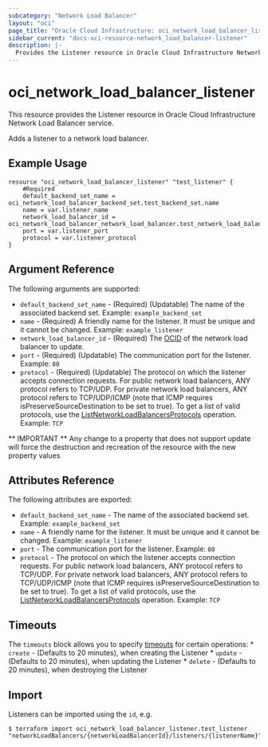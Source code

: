 ```yaml
---
subcategory: "Network Load Balancer"
layout: "oci"
page_title: "Oracle Cloud Infrastructure: oci_network_load_balancer_listener"
sidebar_current: "docs-oci-resource-network_load_balancer-listener"
description: |-
  Provides the Listener resource in Oracle Cloud Infrastructure Network Load Balancer service
---
```


# oci_network_load_balancer_listener
This resource provides the Listener resource in Oracle Cloud Infrastructure Network Load Balancer service.

Adds a listener to a network load balancer.

## Example Usage

```hcl
resource "oci_network_load_balancer_listener" "test_listener" {
	#Required
	default_backend_set_name = oci_network_load_balancer_backend_set.test_backend_set.name
	name = var.listener_name
	network_load_balancer_id = oci_network_load_balancer_network_load_balancer.test_network_load_balancer.id
	port = var.listener_port
	protocol = var.listener_protocol
}
```

## Argument Reference

The following arguments are supported:

* `default_backend_set_name` - (Required) (Updatable) The name of the associated backend set.  Example: `example_backend_set` 
* `name` - (Required) A friendly name for the listener. It must be unique and it cannot be changed.  Example: `example_listener` 
* `network_load_balancer_id` - (Required) The [OCID](https://docs.cloud.oracle.com/iaas/Content/General/Concepts/identifiers.htm) of the network load balancer to update.
* `port` - (Required) (Updatable) The communication port for the listener.  Example: `80` 
* `protocol` - (Required) (Updatable) The protocol on which the listener accepts connection requests. For public network load balancers, ANY protocol refers to TCP/UDP. For private network load balancers, ANY protocol refers to TCP/UDP/ICMP (note that ICMP requires isPreserveSourceDestination to be set to true). To get a list of valid protocols, use the [ListNetworkLoadBalancersProtocols](https://docs.cloud.oracle.com/iaas/api/#/en/NetworkLoadBalancer/20200501/networkLoadBalancerProtocol/ListNetworkLoadBalancersProtocols) operation.  Example: `TCP` 


** IMPORTANT **
Any change to a property that does not support update will force the destruction and recreation of the resource with the new property values

## Attributes Reference

The following attributes are exported:

* `default_backend_set_name` - The name of the associated backend set.  Example: `example_backend_set` 
* `name` - A friendly name for the listener. It must be unique and it cannot be changed.  Example: `example_listener` 
* `port` - The communication port for the listener.  Example: `80` 
* `protocol` - The protocol on which the listener accepts connection requests. For public network load balancers, ANY protocol refers to TCP/UDP. For private network load balancers, ANY protocol refers to TCP/UDP/ICMP (note that ICMP requires isPreserveSourceDestination to be set to true). To get a list of valid protocols, use the [ListNetworkLoadBalancersProtocols](https://docs.cloud.oracle.com/iaas/api/#/en/NetworkLoadBalancer/20200501/networkLoadBalancerProtocol/ListNetworkLoadBalancersProtocols) operation.  Example: `TCP` 

## Timeouts

The `timeouts` block allows you to specify [timeouts](https://registry.terraform.io/providers/hashicorp/oci/latest/docs/guides/changing_timeouts) for certain operations:
	* `create` - (Defaults to 20 minutes), when creating the Listener
	* `update` - (Defaults to 20 minutes), when updating the Listener
	* `delete` - (Defaults to 20 minutes), when destroying the Listener


## Import

Listeners can be imported using the `id`, e.g.

```
$ terraform import oci_network_load_balancer_listener.test_listener "networkLoadBalancers/{networkLoadBalancerId}/listeners/{listenerName}" 
```

